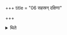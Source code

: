 +++
title = "06 सहस्रन् दक्षिणा"

+++

<details><summary>थिते</summary>

सहस्रं दक्षिणा ६
</details>
